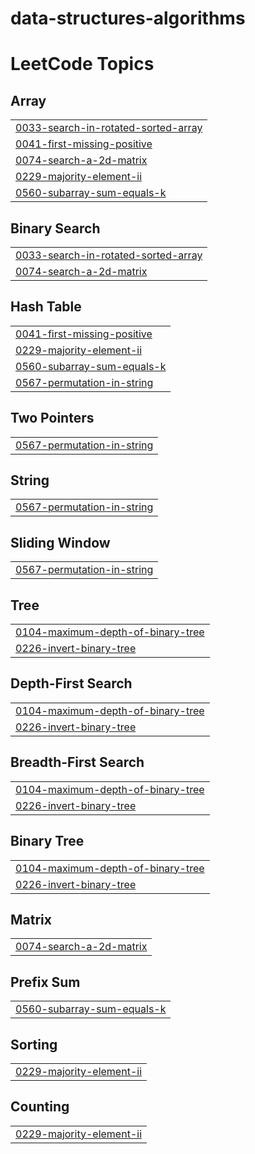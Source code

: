 # data-structures-algorithms
<!---LeetCode Topics Start-->
# LeetCode Topics
## Array
|  |
| ------- |
| [0033-search-in-rotated-sorted-array](https://github.com/sarathi12/data-structures-algorithms/tree/master/0033-search-in-rotated-sorted-array) |
| [0041-first-missing-positive](https://github.com/sarathi12/data-structures-algorithms/tree/master/0041-first-missing-positive) |
| [0074-search-a-2d-matrix](https://github.com/sarathi12/data-structures-algorithms/tree/master/0074-search-a-2d-matrix) |
| [0229-majority-element-ii](https://github.com/sarathi12/data-structures-algorithms/tree/master/0229-majority-element-ii) |
| [0560-subarray-sum-equals-k](https://github.com/sarathi12/data-structures-algorithms/tree/master/0560-subarray-sum-equals-k) |
## Binary Search
|  |
| ------- |
| [0033-search-in-rotated-sorted-array](https://github.com/sarathi12/data-structures-algorithms/tree/master/0033-search-in-rotated-sorted-array) |
| [0074-search-a-2d-matrix](https://github.com/sarathi12/data-structures-algorithms/tree/master/0074-search-a-2d-matrix) |
## Hash Table
|  |
| ------- |
| [0041-first-missing-positive](https://github.com/sarathi12/data-structures-algorithms/tree/master/0041-first-missing-positive) |
| [0229-majority-element-ii](https://github.com/sarathi12/data-structures-algorithms/tree/master/0229-majority-element-ii) |
| [0560-subarray-sum-equals-k](https://github.com/sarathi12/data-structures-algorithms/tree/master/0560-subarray-sum-equals-k) |
| [0567-permutation-in-string](https://github.com/sarathi12/data-structures-algorithms/tree/master/0567-permutation-in-string) |
## Two Pointers
|  |
| ------- |
| [0567-permutation-in-string](https://github.com/sarathi12/data-structures-algorithms/tree/master/0567-permutation-in-string) |
## String
|  |
| ------- |
| [0567-permutation-in-string](https://github.com/sarathi12/data-structures-algorithms/tree/master/0567-permutation-in-string) |
## Sliding Window
|  |
| ------- |
| [0567-permutation-in-string](https://github.com/sarathi12/data-structures-algorithms/tree/master/0567-permutation-in-string) |
## Tree
|  |
| ------- |
| [0104-maximum-depth-of-binary-tree](https://github.com/sarathi12/data-structures-algorithms/tree/master/0104-maximum-depth-of-binary-tree) |
| [0226-invert-binary-tree](https://github.com/sarathi12/data-structures-algorithms/tree/master/0226-invert-binary-tree) |
## Depth-First Search
|  |
| ------- |
| [0104-maximum-depth-of-binary-tree](https://github.com/sarathi12/data-structures-algorithms/tree/master/0104-maximum-depth-of-binary-tree) |
| [0226-invert-binary-tree](https://github.com/sarathi12/data-structures-algorithms/tree/master/0226-invert-binary-tree) |
## Breadth-First Search
|  |
| ------- |
| [0104-maximum-depth-of-binary-tree](https://github.com/sarathi12/data-structures-algorithms/tree/master/0104-maximum-depth-of-binary-tree) |
| [0226-invert-binary-tree](https://github.com/sarathi12/data-structures-algorithms/tree/master/0226-invert-binary-tree) |
## Binary Tree
|  |
| ------- |
| [0104-maximum-depth-of-binary-tree](https://github.com/sarathi12/data-structures-algorithms/tree/master/0104-maximum-depth-of-binary-tree) |
| [0226-invert-binary-tree](https://github.com/sarathi12/data-structures-algorithms/tree/master/0226-invert-binary-tree) |
## Matrix
|  |
| ------- |
| [0074-search-a-2d-matrix](https://github.com/sarathi12/data-structures-algorithms/tree/master/0074-search-a-2d-matrix) |
## Prefix Sum
|  |
| ------- |
| [0560-subarray-sum-equals-k](https://github.com/sarathi12/data-structures-algorithms/tree/master/0560-subarray-sum-equals-k) |
## Sorting
|  |
| ------- |
| [0229-majority-element-ii](https://github.com/sarathi12/data-structures-algorithms/tree/master/0229-majority-element-ii) |
## Counting
|  |
| ------- |
| [0229-majority-element-ii](https://github.com/sarathi12/data-structures-algorithms/tree/master/0229-majority-element-ii) |
<!---LeetCode Topics End-->